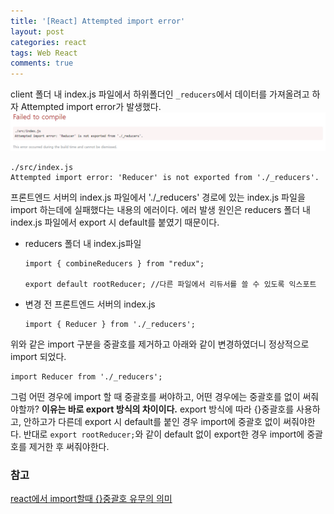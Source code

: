 ```yaml
---
title: '[React] Attempted import error'
layout: post
categories: react
tags: Web React
comments: true
---
```

client 폴더 내 index.js 파일에서 하위폴더인 `_reducers`에서 데이터를 가져올려고 하자 Attempted import error가 발생했다.
![attempt-import-error](/assets\img/attempt-import-error.PNG)
```
./src/index.js
Attempted import error: 'Reducer' is not exported from './_reducers'.
```
프론트엔드 서버의 index.js 파일에서 './_reducers' 경로에 있는 index.js 파일을 import 하는데에 실패했다는 내용의 에러이다. 에러 발생 원인은 reducers 폴더 내 index.js 파일에서 export 시 default를 붙였기 때문이다. 
- reducers 폴더 내 index.js파일
    ```
    import { combineReducers } from "redux";

    export default rootReducer; //다른 파일에서 리듀서를 쓸 수 있도록 익스포트
    ```
- 변경 전 프론트엔드 서버의 index.js
    ```
    import { Reducer } from './_reducers';
    ```

위와 같은 import 구분을 중괄호를 제거하고 아래와 같이 변경하였더니 정상적으로 import 되었다.
```
import Reducer from './_reducers';
```
그럼 어떤 경우에 import 할 때 중괄호를 써야하고, 어떤 경우에는 중괄호를 없이 써줘야할까? **이유는 바로 export 방식의 차이이다.**
export 방식에 따라 {}중괄호를 사용하고, 안하고가 다른데 export 시 default를 붙인 경우 import에 중괄호 없이 써줘야한다. 반대로 `export rootReducer;`와 같이 default 없이 export한 경우 import에 중괄호를 제거한 후 써줘야한다.

### 참고
[react에서 import할때 {}중괄호 유무의 의미](https://mesonia.tistory.com/135) 

<!--author-->